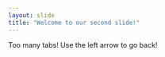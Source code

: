 ```yaml
---
layout: slide
title: "Welcome to our second slide!"
---
```

Too many tabs! 
Use the left arrow to go back!
